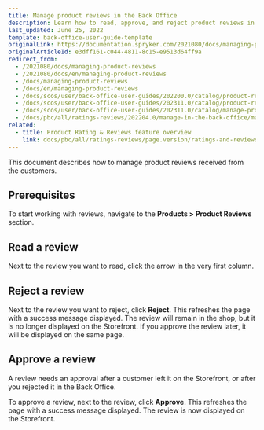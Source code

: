 ```yaml
---
title: Manage product reviews in the Back Office
description: Learn how to read, approve, and reject product reviews in the Spryker Cloud Commerce OS Back Office.
last_updated: June 25, 2022
template: back-office-user-guide-template
originalLink: https://documentation.spryker.com/2021080/docs/managing-product-reviews
originalArticleId: e3dff161-c044-4811-8c15-e9513d64ff9a
redirect_from:
  - /2021080/docs/managing-product-reviews
  - /2021080/docs/en/managing-product-reviews
  - /docs/managing-product-reviews
  - /docs/en/managing-product-reviews
  - /docs/scos/user/back-office-user-guides/202200.0/catalog/product-reviews/managing-product-reviews.html
  - /docs/scos/user/back-office-user-guides/202311.0/catalog/product-reviews/managing-product-reviews.html
  - /docs/scos/user/back-office-user-guides/202311.0/catalog/manage-product-reviews.html
  - /docs/pbc/all/ratings-reviews/202204.0/manage-in-the-back-office/manage-product-reviews-in-the-back-office.html
related:
  - title: Product Rating & Reviews feature overview
    link: docs/pbc/all/ratings-reviews/page.version/ratings-and-reviews.html
---
```


This  document describes how to manage product reviews received from the customers.

## Prerequisites

To start working with reviews, navigate to the **Products&nbsp;<span aria-label="and then">></span> Product Reviews** section.

## Read a review

Next to the review you want to read, click the arrow in the very first column.

## Reject a review

Next to the review you want to reject, click **Reject**.
    This refreshes the page with a success message displayed. The review will remain in the shop, but it is no longer displayed on the Storefront. If you approve the review later, it will be displayed on the same page.

## Approve a review

A review needs an approval after a customer left it on the Storefront, or after you rejected it in the Back Office.

To approve a review, next to the review, click **Approve**.
    This refreshes the page with a success message displayed. The review is now displayed on the Storefront.
